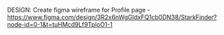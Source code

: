 DESIGN: Create figma wireframe for Profile page - https://www.figma.com/design/3R2x6nWgGldxFQ1cb0DN38/StarkFinder?node-id=0-1&t=tuHMcd9Lf9TploO1-1
